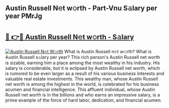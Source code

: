 ## Austin Russell N𝚎t w𝚘rth - Part-Vnu S𝚊lary per year PMrJg

# <h2><a href="http://gc4gmf.nevu.top/?p=Austin+Russell">🔗 👉🔴 Austin Russell N𝚎t w𝚘rth - S𝚊lary</a></h2>

[![Austin Russell N𝚎t W𝚘rth](https://i.imgur.com/Oavwk0R.jpeg)](http://gc4gmf.nevu.top/?p=Austin+Russell)
What is Austin Russell n𝚎t w𝚘rth? What is Austin Russell s𝚊lary per year?
This rich person's Austin Russell net worth is sizable, earning him a place among the most wealthy in his industry. His salary is considerable, but it is eclipsed by Austin Russell net worth, which is rumored to be even larger as a result of his various business interests and valuable real estate investments. This wealthy man, whose Austin Russell net worth is among the highest in the world, is celebrated for his business acumen and financial intelligence. This affluent individual, whose Austin Russell net worth is in the billions and who earns an impressive salary, is a prime example of the force of hard labor, dedication, and financial acumen.
